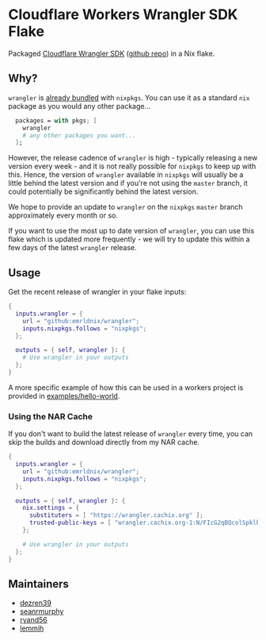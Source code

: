 # Cloudflare Workers Wrangler SDK Flake

Packaged [Cloudflare Wrangler SDK](https://developers.cloudflare.com/workers/wrangler/) ([github repo](https://github.com/cloudflare/workers-sdk)) in a Nix flake.

## Why?

`wrangler` is [already bundled](https://search.nixos.org/packages?channel=unstable&show=wrangler&from=0&size=50&sort=relevance&type=packages&query=wrangler) with `nixpkgs`. You can use it as a standard `nix` package
as you would any other package...

```nix
  packages = with pkgs; [
    wrangler
    # any other packages you want...
  ];
```

However, the release cadence of `wrangler` is high - typically releasing a new
version every week - and it is not really possible for `nixpkgs` to keep up
with this. Hence, the version of `wrangler` available in `nixpkgs` will usually 
be a little behind the latest version and if you're not using the `master` branch,
it could potentially be significantly behind the latest version.

We hope to provide an update to `wrangler` on the `nixpkgs` `master` branch
approximately every month or so.

If you want to use the most up to date version of `wrangler`, you can use this 
flake which is updated more frequently - we will try to update this within a 
few days of the latest `wrangler` release.

## Usage

Get the recent release of wrangler in your flake inputs:

```nix
{
  inputs.wrangler = {
    url = "github:emrldnix/wrangler";
    inputs.nixpkgs.follows = "nixpkgs";
  };

  outputs = { self, wrangler }: {
    # Use wrangler in your outputs
  };
}
```

A more specific example of how this can be used in a workers project is 
provided in [examples/hello-world](examples/hello-world).

### Using the NAR Cache

If you don't want to build the latest release of `wrangler` every time, you can skip the builds and download directly from my NAR cache.

```nix
{
  inputs.wrangler = {
    url = "github:emrldnix/wrangler";
    inputs.nixpkgs.follows = "nixpkgs";
  };

  outputs = { self, wrangler }: {
    nix.settings = {
      substituters = [ "https://wrangler.cachix.org" ];
      trusted-public-keys = [ "wrangler.cachix.org-1:N/FIcG2qBQcolSpklb2IMDbsfjZKWg+ctxx0mSMXdSs=" ];
    };

    # Use wrangler in your outputs
  };
}
```

## Maintainers

- [dezren39](https://github.com/dezren39)
- [seanrmurphy](https://github.com/seanrmurphy)
- [ryand56](https://github.com/ryand56)
- [lemmih](https://github.com/lemmih)
